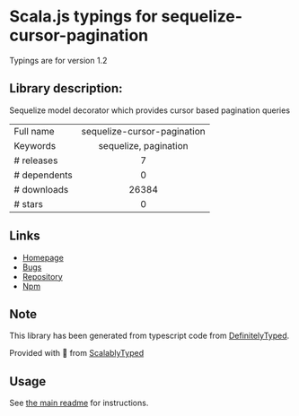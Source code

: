 
# Scala.js typings for sequelize-cursor-pagination

Typings are for version 1.2

## Library description:
Sequelize model decorator which provides cursor based pagination queries

|                    |                 |
| ------------------ | :-------------: |
| Full name          | sequelize-cursor-pagination |
| Keywords           | sequelize, pagination |
| # releases         | 7 |
| # dependents       | 0 |
| # downloads        | 26384 |
| # stars            | 0 |

## Links
- [Homepage](https://github.com/Kaltsoon/sequelize-cursor-pagination#readme)
- [Bugs](https://github.com/Kaltsoon/sequelize-cursor-pagination/issues)
- [Repository](https://github.com/Kaltsoon/sequelize-cursor-pagination)
- [Npm](https://www.npmjs.com/package/sequelize-cursor-pagination)
    


## Note
This library has been generated from typescript code from [DefinitelyTyped](https://definitelytyped.org).

Provided with :purple_heart: from [ScalablyTyped](https://github.com/oyvindberg/ScalablyTyped)

## Usage
See [the main readme](../../readme.md) for instructions.


